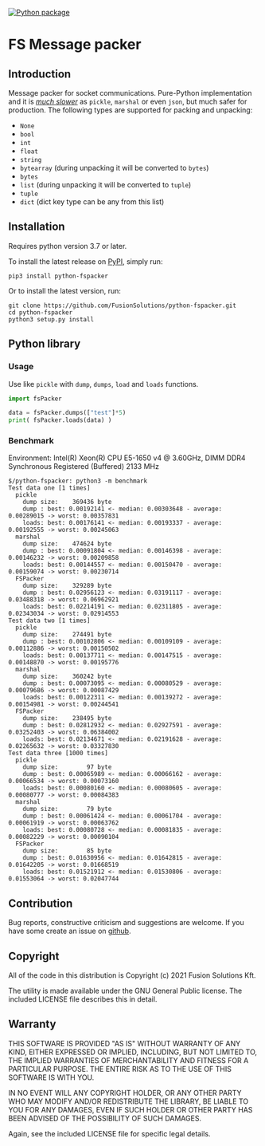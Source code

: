 [![Python package](https://github.com/FusionSolutions/python-fspacker/actions/workflows/python-package.yml/badge.svg)](https://github.com/FusionSolutions/python-fspacker/actions/workflows/python-package.yml)
# FS Message packer

## Introduction

Message packer for socket communications.
Pure-Python implementation and it is [*much slower*](#benchmark) as `pickle`, `marshal` or even `json`, but much safer for production.
The following types are supported for packing and unpacking:
 - `None`
 - `bool`
 - `int`
 - `float`
 - `string`
 - `bytearray` (during unpacking it will be converted to `bytes`)
 - `bytes`
 - `list` (during unpacking it will be converted to `tuple`)
 - `tuple`
 - `dict` (dict key type can be any from this list)

## Installation

Requires python version 3.7 or later.

To install the latest release on [PyPI](https://pypi.org/project/python-fspacker/),
simply run:

```shell
pip3 install python-fspacker
```

Or to install the latest version, run:

```shell
git clone https://github.com/FusionSolutions/python-fspacker.git
cd python-fspacker
python3 setup.py install
```

## Python library

### Usage

Use like `pickle` with `dump`, `dumps`, `load` and `loads` functions.

```python
import fsPacker

data = fsPacker.dumps(["test"]*5)
print( fsPacker.loads(data) )
```

### Benchmark

Environment: Intel(R) Xeon(R) CPU E5-1650 v4 @ 3.60GHz, DIMM DDR4 Synchronous Registered (Buffered) 2133 MHz
```shell
$/python-fspacker: python3 -m benchmark
Test data one [1 times]
  pickle
    dump size:    369436 byte
    dump : best: 0.00192141 <- median: 0.00303648 - average: 0.00289015 -> worst: 0.00357831
    loads: best: 0.00176141 <- median: 0.00193337 - average: 0.00192555 -> worst: 0.00245063
  marshal
    dump size:    474624 byte
    dump : best: 0.00091804 <- median: 0.00146398 - average: 0.00146232 -> worst: 0.00209858
    loads: best: 0.00144557 <- median: 0.00150470 - average: 0.00159074 -> worst: 0.00230714
  FSPacker
    dump size:    329289 byte
    dump : best: 0.02956123 <- median: 0.03191117 - average: 0.03488318 -> worst: 0.06962921
    loads: best: 0.02214191 <- median: 0.02311805 - average: 0.02343034 -> worst: 0.02914553
Test data two [1 times]
  pickle
    dump size:    274491 byte
    dump : best: 0.00102806 <- median: 0.00109109 - average: 0.00112886 -> worst: 0.00150502
    loads: best: 0.00137711 <- median: 0.00147515 - average: 0.00148870 -> worst: 0.00195776
  marshal
    dump size:    360242 byte
    dump : best: 0.00073095 <- median: 0.00080529 - average: 0.00079686 -> worst: 0.00087429
    loads: best: 0.00122311 <- median: 0.00139272 - average: 0.00154981 -> worst: 0.00244541
  FSPacker
    dump size:    238495 byte
    dump : best: 0.02812932 <- median: 0.02927591 - average: 0.03252403 -> worst: 0.06384002
    loads: best: 0.02134671 <- median: 0.02191628 - average: 0.02265632 -> worst: 0.03327830
Test data three [1000 times]
  pickle
    dump size:        97 byte
    dump : best: 0.00065989 <- median: 0.00066162 - average: 0.00066534 -> worst: 0.00073160
    loads: best: 0.00080160 <- median: 0.00080605 - average: 0.00080777 -> worst: 0.00084383
  marshal
    dump size:        79 byte
    dump : best: 0.00061424 <- median: 0.00061704 - average: 0.00061919 -> worst: 0.00063762
    loads: best: 0.00080728 <- median: 0.00081835 - average: 0.00082229 -> worst: 0.00090104
  FSPacker
    dump size:        85 byte
    dump : best: 0.01630956 <- median: 0.01642815 - average: 0.01642205 -> worst: 0.01668519
    loads: best: 0.01521912 <- median: 0.01530806 - average: 0.01553064 -> worst: 0.02047744
```
## Contribution

Bug reports, constructive criticism and suggestions are welcome. If you have some create an issue on [github](https://github.com/FusionSolutions/python-fspacker/issues).

## Copyright

All of the code in this distribution is Copyright (c) 2021 Fusion Solutions Kft.

The utility is made available under the GNU General Public license. The included LICENSE file describes this in detail.

## Warranty

THIS SOFTWARE IS PROVIDED "AS IS" WITHOUT WARRANTY OF ANY KIND, EITHER EXPRESSED OR IMPLIED, INCLUDING, BUT NOT LIMITED TO, THE IMPLIED WARRANTIES OF MERCHANTABILITY AND FITNESS FOR A PARTICULAR PURPOSE. THE ENTIRE RISK AS TO THE USE OF THIS SOFTWARE IS WITH YOU.

IN NO EVENT WILL ANY COPYRIGHT HOLDER, OR ANY OTHER PARTY WHO MAY MODIFY AND/OR REDISTRIBUTE THE LIBRARY, BE LIABLE TO YOU FOR ANY DAMAGES, EVEN IF SUCH HOLDER OR OTHER PARTY HAS BEEN ADVISED OF THE POSSIBILITY OF SUCH DAMAGES.

Again, see the included LICENSE file for specific legal details.